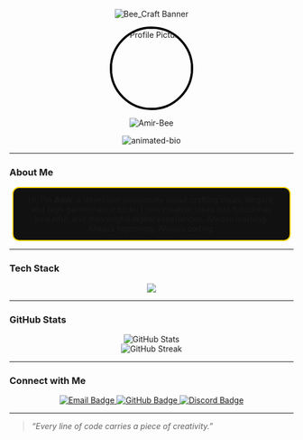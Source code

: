 <!-- README create by Amir-Bee - Bee_Craft_ -->

<!-- Banner -->
<p align="center">
  <img src="https://capsule-render.vercel.app/api?type=waving&color=000000,FFD700&height=100&section=header&text=Bee_Craft_&fontSize=40&fontColor=ffffff" alt="Bee_Craft Banner" />
</p>

<!-- Profile Picture -->
<p align="center">
  <img src="https://github.com/Amir-Bee.png" width="140" height="140" style="border-radius:50%; border:4px solid #000000;" alt="Profile Picture" />
</p>

<!-- Animated Name -->
<p align="center">
  <img src="https://readme-typing-svg.herokuapp.com?font=Fira+Code&weight=600&size=32&pause=1000&color=FFD700&center=true&vCenter=true&width=400&lines=Amir-Bee" alt="Amir-Bee" />
</p>

<!-- Animated Bio -->
<p align="center">
  <img src="https://readme-typing-svg.herokuapp.com?font=Fira+Code&duration=2500&pause=500&color=00FFAA&center=true&vCenter=true&width=500&lines=Clean+Code.+Creative+Mind.;Smart+Solutions.+Modern+Design." alt="animated-bio" />
</p>

---

### About Me
<p align="center" style="border:2px solid #FFD700; border-radius:12px; padding:12px 20px; max-width:450px; margin:auto; background-color:#111111; font-size:14px;">
Hi, I'm <b>Amir</b>, a developer passionate about crafting clean, elegant, and high-performance code. I turn creative ideas into functional, beautiful, and meaningful digital experiences. Always learning. Always improving. Always coding.
</p>

---

### Tech Stack
<p align="center">
  <img src="https://skillicons.dev/icons?i=java,python,html,css,js,php,git,github,vscode" />
</p>

---

### GitHub Stats
<p align="center">
  <img src="https://github-readme-stats.vercel.app/api?username=Amir-Bee&show_icons=true&theme=radical&hide_border=true" alt="GitHub Stats" />
  <br/>
  <img src="https://github-readme-streak-stats.herokuapp.com/?user=Amir-Bee&theme=radical&hide_border=true" alt="GitHub Streak" />
</p>

---

### Connect with Me
<p align="center">
  <a href="mailto:Xstar.ir@gmail.com">
    <img src="https://img.shields.io/badge/Email-Xstar.ir@gmail.com-D14836?style=for-the-badge&logo=gmail&logoColor=white" alt="Email Badge">
  </a>
  <a href="https://github.com/Amir-Bee">
    <img src="https://img.shields.io/badge/GitHub-Amir--Bee-181717?style=for-the-badge&logo=github&logoColor=white" alt="GitHub Badge">
  </a>
  <a href="#">
    <img src="https://img.shields.io/badge/Discord-xstar_ir%239083-5865F2?style=for-the-badge&logo=discord&logoColor=white" alt="Discord Badge">
  </a>
</p>

---

> *“Every line of code carries a piece of creativity.”*
